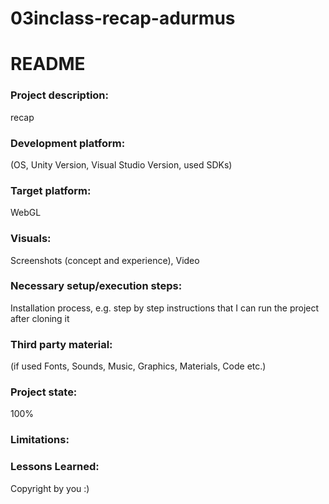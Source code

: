 # 03inclass-recap-adurmus
# README

### Project description: 
recap

### Development platform: 
(OS, Unity Version, Visual Studio Version, used SDKs)

### Target platform: 
WebGL 

### Visuals: 
Screenshots (concept and experience), Video

### Necessary setup/execution steps: 
Installation process, e.g. step by step instructions that I can run the project after cloning it

### Third party material: 
(if used Fonts, Sounds, Music, Graphics, Materials, Code etc.)

### Project state: 
100%

### Limitations: 

### Lessons Learned: 

Copyright by you :)
